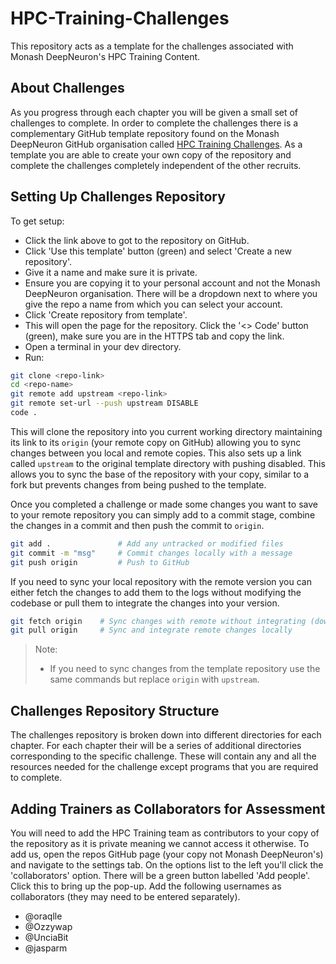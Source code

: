 # HPC-Training-Challenges

This repository acts as a template for the challenges associated with Monash DeepNeuron's HPC Training Content.

## About Challenges

As you progress through each chapter you will be given a small set of challenges to complete. In order to complete the challenges there is a complementary GitHub template repository found on the Monash DeepNeuron GitHub organisation called [HPC Training Challenges](https://github.com/MonashDeepNeuron/HPC-Training-Challenges). As a template you are able to create your own copy of the repository and complete the challenges completely independent of the other recruits.

## Setting Up Challenges Repository

To get setup:

- Click the link above to got to the repository on GitHub.
- Click 'Use this template' button (green) and select 'Create a new repository'.
- Give it a name and make sure it is private.
- Ensure you are copying it to your personal account and not the Monash DeepNeuron organisation. There will be a dropdown next to where you give the repo a name from which you can select your account.
- Click 'Create repository from template'.
- This will open the page for the repository. Click the '<> Code' button (green), make sure you are in the HTTPS tab and copy the link.
- Open a terminal in your dev directory.
- Run:

```sh
git clone <repo-link>
cd <repo-name>
git remote add upstream <repo-link>
git remote set-url --push upstream DISABLE
code .
```

This will clone the repository into you current working directory maintaining its link to its `origin` (your remote copy on GitHub) allowing you to sync changes between you local and remote copies. This also sets up a link called `upstream` to the original template directory with pushing disabled. This allows you to sync the base of the repository with your copy, similar to a fork but prevents changes from being pushed to the template.

Once you completed a challenge or made some changes you want to save to your remote repository you can simply add to a commit stage, combine the changes in a commit and then push the commit to `origin`.

```sh
git add .               # Add any untracked or modified files
git commit -m "msg"     # Commit changes locally with a message
git push origin         # Push to GitHub
```

If you need to sync your local repository with the remote version you can either fetch the changes to add them to the logs without modifying the codebase or pull them to integrate the changes into your version.

```sh
git fetch origin    # Sync changes with remote without integrating (downloading) them
git pull origin     # Sync and integrate remote changes locally
```

> Note:
>
> - If you need to sync changes from the template repository use the same commands but replace `origin` with `upstream`.

## Challenges Repository Structure

The challenges repository is broken down into different directories for each chapter. For each chapter their will be a series of additional directories corresponding to the specific challenge. These will contain any and all the resources needed for the challenge except programs that you are required to complete.

<!-- For some of the challenges, GitHub will have some automatic tests that run when you push your changes back up to GitHub. -->

## Adding Trainers as Collaborators for Assessment

You will need to add the HPC Training team as contributors to your copy of the repository as it is private meaning we cannot access it otherwise. To add us, open the repos GitHub page (your copy not Monash DeepNeuron's) and navigate to the settings tab. On the options list to the left you'll click the 'collaborators' option. There will be a green button labelled 'Add people'. Click this to bring up the pop-up. Add the following usernames as collaborators (they may need to be entered separately).

- @oraqlle
- @Ozzywap
- @UnciaBit
- @jasparm
